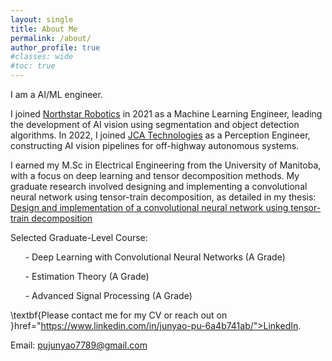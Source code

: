 ```yaml
---
layout: single
title: About Me
permalink: /about/
author_profile: true
#classes: wide
#toc: true
---
```

I am a AI/ML engineer. 

I joined <a href="https://northstar-robotics.com/">Northstar Robotics<a/> in 2021 as a Machine Learning Engineer, leading the development of AI vision using segmentation and object detection algorithms. In 2022, I joined <a href="https://jcatechnologies.com/">JCA Technologies<a/> as a Perception Engineer, constructing AI vision pipelines for off-highway autonomous systems.

I earned my M.Sc in Electrical Engineering from the University of Manitoba, with a focus on deep learning and tensor decomposition methods. My graduate research involved designing and implementing a convolutional neural network using tensor-train decomposition, as detailed in my thesis: <a href="https://mspace.lib.umanitoba.ca/handle/1993/36582">Design and implementation of a convolutional neural network using tensor-train decomposition<a/>

Selected Graduate-Level Course:

&nbsp;&nbsp;&nbsp;&nbsp;&nbsp;&nbsp;- Deep Learning with Convolutional Neural Networks (A Grade)

&nbsp;&nbsp;&nbsp;&nbsp;&nbsp;&nbsp;- Estimation Theory (A Grade)

&nbsp;&nbsp;&nbsp;&nbsp;&nbsp;&nbsp;- Advanced Signal Processing (A Grade)

\textbf{Please contact me for my CV or reach out on }href="https://www.linkedin.com/in/junyao-pu-6a4b741ab/">LinkedIn<a/>.

Email: <pujunyao7789@gmail.com>  

